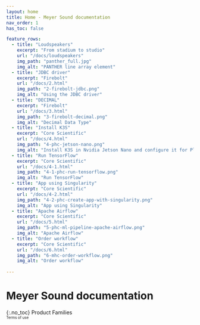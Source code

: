 ```yaml
---
layout: home
title: Home - Meyer Sound documentation
nav_order: 1
has_toc: false

feature_rows:
  - title: "Loudspeakers"
    excerpt: "From stadium to studio"
    url: "/docs/loudspeakers"
    img_path: "panther_full.jpg"
    img_alt: "PANTHER line array element"
  - title: "JDBC driver"
    excerpt: "Firebolt"
    url: "/docs/2.html"
    img_path: "2-firebolt-jdbc.png"
    img_alt: "Using the JDBC driver"
  - title: "DECIMAL"
    excerpt: "Firebolt"
    url: "/docs/3.html"
    img_path: "3-firebolt-decimal.png"
    img_alt: "Decimal Data Type"
  - title: "Install K3S"
    excerpt: "Core Scientific"
    url: "/docs/4.html"
    img_path: "4-phc-jetson-nano.png"
    img_alt: "Install K3S in Nvidia Jetson Nano and configure it for Plexus"
  - title: "Run TensorFlow"
    excerpt: "Core Scientific"
    url: "/docs/4-1.html"
    img_path: "4-1-phc-run-tensorflow.png"
    img_alt: "Run TensorFlow"
  - title: "App using Singularity"
    excerpt: "Core Scientific"
    url: "/docs/4-2.html"
    img_path: "4-2-phc-create-app-with-singularity.png"
    img_alt: "App using Singularity"
  - title: "Apache Airflow"
    excerpt: "Core Scientific"
    url: "/docs/5.html"
    img_path: "5-phc-ml-pipeline-apache-airflow.png"
    img_alt: "Apache Airflow"
  - title: "Order workflow"
    excerpt: "Core Scientific"
    url: "/docs/6.html"
    img_path: "6-mhc-order-workflow.png"
    img_alt: "Order workflow"
  
---
```

# Meyer Sound documentation
{:.no_toc}
Product Families<br>
<sub><sup>Terms of use</sup></sub>
